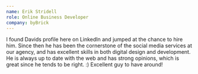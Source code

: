 ```yaml
---
name: Erik Stridell
role: Online Business Developer
company: byBrick
---
```


I found Davids profile here on LinkedIn and jumped at the chance to hire him. Since then he has been the cornerstone of the social media services at our agency, and has excellent skills in both digital design and development. He is always up to date with the web and has strong opinions, which is great since he tends to be right. :) Excellent guy to have around!

